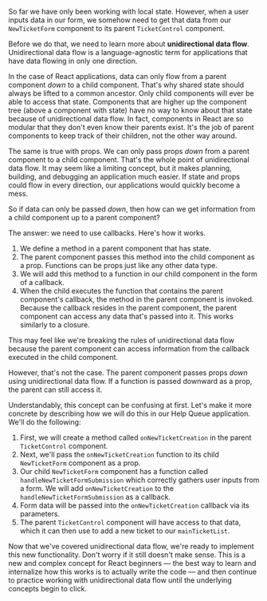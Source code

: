 So far we have only been working with local state. However, when a user inputs data in our form, we somehow need to get that data from our `NewTicketForm` component to its parent `TicketControl` component.

Before we do that, we need to learn more about **unidirectional data flow**. Unidirectional data flow is a language-agnostic term for applications that have data flowing in only one direction.

In the case of React applications, data can only flow from a parent component _down_ to a child component. That's why shared state should always be lifted to a common ancestor. Only child components will ever be able to access that state. Components that are higher up the component tree (above a component with state) have no way to know about that state because of unidirectional data flow. In fact, components in React are so modular that they don't even know their parents exist. It's the job of parent components to keep track of their children, not the other way around. 

The same is true with props. We can only pass props _down_ from a parent component to a child component. That's the whole point of unidirectional data flow. It may seem like a limiting concept, but it makes planning, building, and debugging an application much easier. If state and props could flow in every direction, our applications would quickly become a mess.

So if data can only be passed _down_, then how can we get information from a child component up to a parent component?

The answer: we need to use callbacks. Here's how it works.

1. We define a method in a parent component that has state.
2. The parent component passes this method into the child component as a prop. Functions can be props just like any other data type.
3. We will add this method to a function in our child component in the form of a callback.
4. When the child executes the function that contains the parent component's callback, the method in the parent component is invoked. Because the callback resides in the parent component, the parent component can access any data that's passed into it. This works similarly to a closure.

This may feel like we're breaking the rules of unidirectional data flow because the parent component can access information from the callback executed in the child component.

However, that's not the case. The parent component passes props _down_ using unidirectional data flow. If a function is passed downward as a prop, the parent can still access it.

Understandably, this concept can be confusing at first. Let's make it more concrete by describing how we will do this in our Help Queue application. We'll do the following:

1. First, we will create a method called `onNewTicketCreation` in the parent `TicketControl` component.
2. Next, we'll pass the `onNewTicketCreation` function to its child `NewTicketForm` component as a prop.
3. Our child `NewTicketForm` component has a function called `handleNewTicketFormSubmission` which correctly gathers user inputs from a form. We will add `onNewTicketCreation` to the `handleNewTicketFormSubmission` as a callback.
4. Form data will be passed into the `onNewTicketCreation` callback via its parameters.
5. The parent `TicketControl` component will have access to that data, which it can then use to add a new ticket to our `mainTicketList`.

Now that we've covered unidirectional data flow, we're ready to implement this new functionality. Don't worry if it still doesn't make sense. This is a new and complex concept for React beginners — the best way to learn and internalize how this works is to actually write the code — and then continue to practice working with unidirectional data flow until the underlying concepts begin to click.
